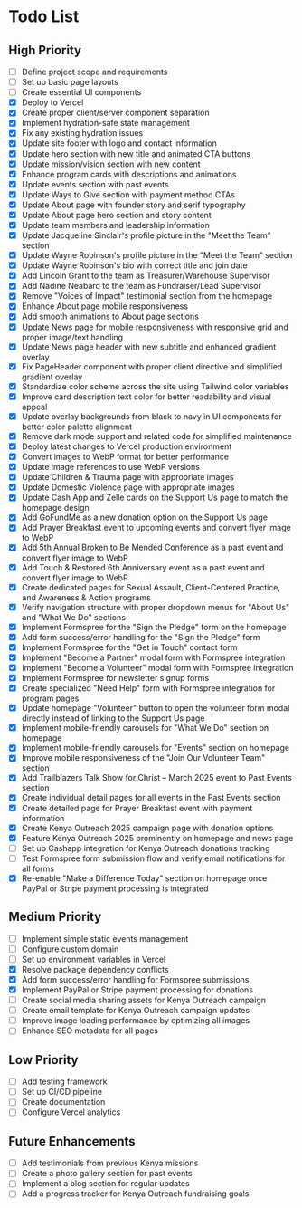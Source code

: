 # Todo List

## High Priority
- [ ] Define project scope and requirements
- [ ] Set up basic page layouts
- [ ] Create essential UI components
- [x] Deploy to Vercel
- [x] Create proper client/server component separation
- [x] Implement hydration-safe state management
- [x] Fix any existing hydration issues
- [x] Update site footer with logo and contact information
- [x] Update hero section with new title and animated CTA buttons
- [x] Update mission/vision section with new content
- [x] Enhance program cards with descriptions and animations
- [x] Update events section with past events
- [x] Update Ways to Give section with payment method CTAs
- [x] Update About page with founder story and serif typography
- [x] Update About page hero section and story content
- [x] Update team members and leadership information
- [x] Update Jacqueline Sinclair's profile picture in the "Meet the Team" section
- [x] Update Wayne Robinson's profile picture in the "Meet the Team" section
- [x] Update Wayne Robinson's bio with correct title and join date
- [x] Add Lincoln Grant to the team as Treasurer/Warehouse Supervisor
- [x] Add Nadine Neabard to the team as Fundraiser/Lead Supervisor
- [x] Remove "Voices of Impact" testimonial section from the homepage
- [x] Enhance About page mobile responsiveness
- [x] Add smooth animations to About page sections
- [x] Update News page for mobile responsiveness with responsive grid and proper image/text handling
- [x] Update News page header with new subtitle and enhanced gradient overlay
- [x] Fix PageHeader component with proper client directive and simplified gradient overlay
- [x] Standardize color scheme across the site using Tailwind color variables
- [x] Improve card description text color for better readability and visual appeal
- [x] Update overlay backgrounds from black to navy in UI components for better color palette alignment
- [x] Remove dark mode support and related code for simplified maintenance
- [x] Deploy latest changes to Vercel production environment
- [x] Convert images to WebP format for better performance
- [x] Update image references to use WebP versions
- [x] Update Children & Trauma page with appropriate images
- [x] Update Domestic Violence page with appropriate images
- [x] Update Cash App and Zelle cards on the Support Us page to match the homepage design
- [x] Add GoFundMe as a new donation option on the Support Us page
- [x] Add Prayer Breakfast event to upcoming events and convert flyer image to WebP
- [x] Add 5th Annual Broken to Be Mended Conference as a past event and convert flyer image to WebP
- [x] Add Touch & Restored 6th Anniversary event as a past event and convert flyer image to WebP
- [x] Create dedicated pages for Sexual Assault, Client-Centered Practice, and Awareness & Action programs
- [x] Verify navigation structure with proper dropdown menus for "About Us" and "What We Do" sections
- [x] Implement Formspree for the "Sign the Pledge" form on the homepage
- [x] Add form success/error handling for the "Sign the Pledge" form
- [x] Implement Formspree for the "Get in Touch" contact form
- [x] Implement "Become a Partner" modal form with Formspree integration
- [x] Implement "Become a Volunteer" modal form with Formspree integration
- [x] Implement Formspree for newsletter signup forms
- [x] Create specialized "Need Help" form with Formspree integration for program pages
- [x] Update homepage "Volunteer" button to open the volunteer form modal directly instead of linking to the Support Us page
- [x] Implement mobile-friendly carousels for "What We Do" section on homepage 
- [x] Implement mobile-friendly carousels for "Events" section on homepage
- [x] Improve mobile responsiveness of the "Join Our Volunteer Team" section
- [x] Add Trailblazers Talk Show for Christ – March 2025 event to Past Events section
- [x] Create individual detail pages for all events in the Past Events section
- [x] Create detailed page for Prayer Breakfast event with payment information
- [x] Create Kenya Outreach 2025 campaign page with donation options
- [x] Feature Kenya Outreach 2025 prominently on homepage and news page
- [ ] Set up Cashapp integration for Kenya Outreach donations tracking
- [ ] Test Formspree form submission flow and verify email notifications for all forms
- [x] Re-enable "Make a Difference Today" section on homepage once PayPal or Stripe payment processing is integrated

## Medium Priority
- [ ] Implement simple static events management
- [ ] Configure custom domain
- [ ] Set up environment variables in Vercel
- [x] Resolve package dependency conflicts
- [x] Add form success/error handling for Formspree submissions
- [x] Implement PayPal or Stripe payment processing for donations
- [ ] Create social media sharing assets for Kenya Outreach campaign
- [ ] Create email template for Kenya Outreach campaign updates
- [ ] Improve image loading performance by optimizing all images
- [ ] Enhance SEO metadata for all pages

## Low Priority
- [ ] Add testing framework
- [ ] Set up CI/CD pipeline
- [ ] Create documentation
- [ ] Configure Vercel analytics

## Future Enhancements
- [ ] Add testimonials from previous Kenya missions
- [ ] Create a photo gallery section for past events
- [ ] Implement a blog section for regular updates
- [ ] Add a progress tracker for Kenya Outreach fundraising goals 
